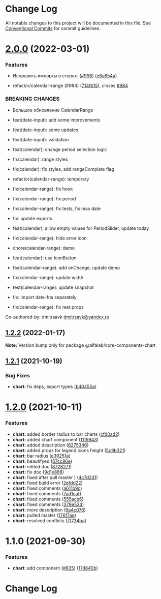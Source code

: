 # Change Log

All notable changes to this project will be documented in this file.
See [Conventional Commits](https://conventionalcommits.org) for commit guidelines.

# [2.0.0](https://github.com/alfa-laboratory/core-components/compare/@alfalab/core-components-chart@1.2.2...@alfalab/core-components-chart@2.0.0) (2022-03-01)


### Features

* Исправить импорты в сторях. ([#998](https://github.com/alfa-laboratory/core-components/issues/998)) ([e6a654a](https://github.com/alfa-laboratory/core-components/commit/e6a654a0599451c7d149484cb61d8067eed083b7))


* refactor/calendar-range (#984) ([714f615](https://github.com/alfa-laboratory/core-components/commit/714f61590586bafe1060e652943e95c133ed002a)), closes [#984](https://github.com/alfa-laboratory/core-components/issues/984)


### BREAKING CHANGES

* Большое обновление CalendarRange

* feat(date-input): add some improvements

* feat(date-input): some updates

* feat(date-input): validation

* feat(calendar): change period selection logic

* fix(calendar): range styles

* fix(calendar): fix styles, add rangeComplete flag

* refactor(calendar-range): temporary

* fix(calendar-range): fix hook

* fix(calendar-range): fix period

* fix(calendar-range): fix tests, fix max date

* fix: update exports

* feat(calendar): allow empty values for PeriodSlider, update today

* fix(calendar-range): hide error icon

* chore(calendar-range): demo

* feat(calendar): use IconButton

* feat(calendar-range): add onChange, update demo

* fix(calendar-range): update width

* test(calendar-range): update snapshot

* fix: import date-fns separately

* fix(calendar-range): fix rest props

Co-authored-by: dmitrsavk <dmitrsavk@yandex.ru>





## [1.2.2](https://github.com/alfa-laboratory/core-components/compare/@alfalab/core-components-chart@1.2.1...@alfalab/core-components-chart@1.2.2) (2022-01-17)

**Note:** Version bump only for package @alfalab/core-components-chart





## [1.2.1](https://github.com/alfa-laboratory/core-components/compare/@alfalab/core-components-chart@1.2.0...@alfalab/core-components-chart@1.2.1) (2021-10-19)


### Bug Fixes

* **chart:** fix deps, export types ([b46450a](https://github.com/alfa-laboratory/core-components/commit/b46450ae954b10f0138c393482fe1271b001f085))





# [1.2.0](https://github.com/alfa-laboratory/core-components/compare/@alfalab/core-components-chart@1.1.0...@alfalab/core-components-chart@1.2.0) (2021-10-11)


### Features

* **chart:** added border radius to bar charts ([cfd0ad2](https://github.com/alfa-laboratory/core-components/commit/cfd0ad2c23a2b80de0bc5dfae7b65a14263e37e9))
* **chart:** added chart component ([1119943](https://github.com/alfa-laboratory/core-components/commit/11199435e9ab53ae159707e94714a34952ad56c1))
* **chart:** added description ([8275346](https://github.com/alfa-laboratory/core-components/commit/827534640af0c0b06c1105755e9435d43cae8acd))
* **chart:** added props for legend icons height ([5c9b321](https://github.com/alfa-laboratory/core-components/commit/5c9b32154e6f39cddd3ac9668830959adba64648))
* **chart:** bar radius ([e39251a](https://github.com/alfa-laboratory/core-components/commit/e39251a37a52b6f434932439da0b86a03a26d901))
* **chart:** beautifyed ([67cc96e](https://github.com/alfa-laboratory/core-components/commit/67cc96e6afc020c3af5491d3d7ba0b89f50dbaf3))
* **chart:** edited doc ([8728271](https://github.com/alfa-laboratory/core-components/commit/8728271dc7f733c9b14a27c83a7136c22ef39ed6))
* **chart:** fix doc ([9d1e888](https://github.com/alfa-laboratory/core-components/commit/9d1e8889615f0701a43a9fbceca867557002ef31))
* **chart:** fixed after pull master ) ([4c7d241](https://github.com/alfa-laboratory/core-components/commit/4c7d241da264cde81e50573f96a2f035c31306e1))
* **chart:** fixed build error ([2efdd22](https://github.com/alfa-laboratory/core-components/commit/2efdd22f27e8229b2ad4cb7d355f61b218ea1bc1))
* **chart:** fixed comments ([a611b9c](https://github.com/alfa-laboratory/core-components/commit/a611b9c1c9bab1d5a15c2021bff270e9bbf5a934))
* **chart:** fixed comments ([7ad1caf](https://github.com/alfa-laboratory/core-components/commit/7ad1caf5be9f2da6a218b2c97cc7d96efb4d286d))
* **chart:** fixed comments ([555acb6](https://github.com/alfa-laboratory/core-components/commit/555acb699549c52f85d0dd58009ab1692344eb44))
* **chart:** fixed comments ([379e53d](https://github.com/alfa-laboratory/core-components/commit/379e53ddf8c857424600d5fc49b41c03f5ac11ea))
* **chart:** more description ([9a4c076](https://github.com/alfa-laboratory/core-components/commit/9a4c0762782c2f8ccee0e0c7c660514a10119960))
* **chart:** pulled master ([176f7ae](https://github.com/alfa-laboratory/core-components/commit/176f7ae6e7cdb2a3e18d2136523e5be6ecdbde3e))
* **chart:** resolved conflicts ([7f734ba](https://github.com/alfa-laboratory/core-components/commit/7f734bab0347af6e5d56d717d8b5cc0cf192f9f3))





# 1.1.0 (2021-09-30)


### Features

* **chart:** add component ([#835](https://github.com/alfa-laboratory/core-components/issues/835)) ([17d840b](https://github.com/alfa-laboratory/core-components/commit/17d840b9f9f64474491d3ec58d3cda53ad07f0ca))





# Change Log
